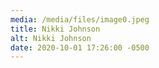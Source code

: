 ```yaml
---
media: /media/files/image0.jpeg
title: Nikki Johnson
alt: Nikki Johnson
date: 2020-10-01 17:26:00 -0500
---
```

